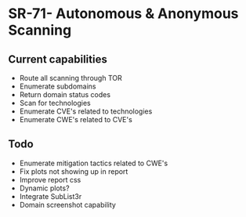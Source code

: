 # SR-71- Autonomous & Anonymous Scanning

## Current capabilities

- Route all scanning through TOR
- Enumerate subdomains
- Return domain status codes
- Scan for technologies
- Enumerate CVE's related to technologies
- Enumerate CWE's related to CVE's


## Todo

- Enumerate mitigation tactics related to CWE's
- Fix plots not showing up in report
- Improve report css
- Dynamic plots?
- Integrate SubList3r
- Domain screenshot capability
